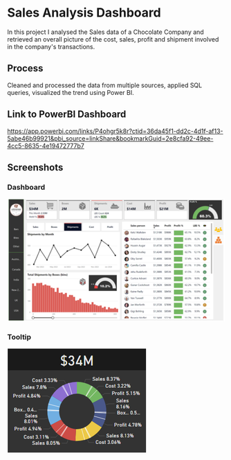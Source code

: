 # Sales Analysis Dashboard
In this project I analysed the Sales data of a Chocolate Company and retrieved an overall picture of the cost, sales, profit and shipment involved in the company's transactions.
## Process
Cleaned and processed the data from multiple sources, applied SQL queries, visualized the trend using Power BI.
## Link to PowerBI Dashboard
https://app.powerbi.com/links/P4ohgr5k8r?ctid=36da45f1-dd2c-4d1f-af13-5abe46b99921&pbi_source=linkShare&bookmarkGuid=2e8cfa92-49ee-4cc5-8635-4e19472777b7
## Screenshots
### Dashboard
![App Screenshot](https://github.com/samriddhosaha/PowerBI-Projects/blob/main/Sales-Analysis/Screenshots/Dashboard.PNG)
### Tooltip
![App Screenshot](https://github.com/samriddhosaha/PowerBI-Projects/blob/main/Sales-Analysis/Screenshots/Tooltip.PNG)
